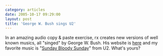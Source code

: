 ```yaml
---
category: articles
date: 2005-10-17 09:29:00
layout: post
title: 'George W. Bush sings U2'
---
```


<p>In an amazing audio copy & paste exercise, rx creates new versions of well known musics, all "singed" by George W. Bush. His website is <a href="http://www.thepartyparty.com/">here</a> and my favorite music is "<a href="http://media2.audiostreet.net/playsong.m3u?mode=StreamLo&song=B5FE87B6AB8C442AB6AAB43092F2CFD1">Sunday Bloody Sunday</a>" from U2. What's yours?</p>
